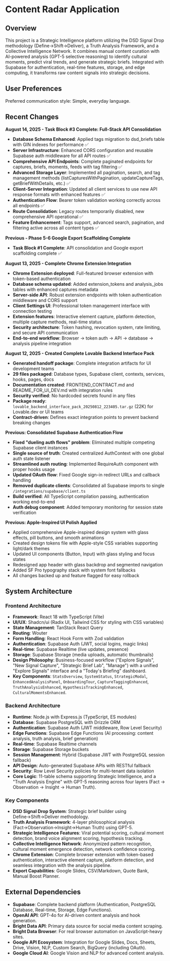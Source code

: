 # Content Radar Application

## Overview
This project is a Strategic Intelligence platform utilizing the DSD Signal Drop methodology (Define→Shift→Deliver), a Truth Analysis Framework, and a Collective Intelligence Network. It combines manual content curation with AI-powered analysis (GPT-5 selective reasoning) to identify cultural moments, predict viral trends, and generate strategic briefs. Integrated with Supabase for authentication, real-time features, storage, and edge computing, it transforms raw content signals into strategic decisions.

## User Preferences
Preferred communication style: Simple, everyday language.

## Recent Changes
**August 14, 2025 - Task Block #3 Complete: Full-Stack API Consolidation** 
- **Database Schema Enhanced**: Applied tags migration to dsd_briefs table with GIN indexes for performance ✅
- **Server Infrastructure**: Enhanced CORS configuration and reusable Supabase auth middleware for all API routes ✅
- **Comprehensive API Endpoints**: Complete paginated endpoints for captures, briefs, moments, feeds with tag filtering ✅
- **Advanced Storage Layer**: Implemented all pagination, search, and tag management methods (listCapturesWithPagination, updateCaptureTags, getBriefWithDetails, etc.) ✅
- **Client-Server Integration**: Updated all client services to use new API response formats with enhanced features ✅
- **Authentication Flow**: Bearer token validation working correctly across all endpoints ✅
- **Route Consolidation**: Legacy routes temporarily disabled, new comprehensive API operational ✅
- **Feature Enhancement**: Tags support, advanced search, pagination, and filtering active across all content types ✅

**Previous - Phase 5-6 Google Export Scaffolding Complete** 
- **Task Block #1 Complete**: API consolidation and Google export scaffolding complete ✅

**August 13, 2025 - Complete Chrome Extension Integration**
- **Chrome Extension deployed**: Full-featured browser extension with token-based authentication
- **Database schema updated**: Added extension_tokens and analysis_jobs tables with enhanced captures metadata
- **Server-side API**: Robust extension endpoints with token authentication middleware and CORS support
- **Client Settings UI**: Professional token management interface with connection testing
- **Extension features**: Interactive element capture, platform detection, multiple capture methods, real-time status
- **Security architecture**: Token hashing, revocation system, rate limiting, and secure API communication
- **End-to-end workflow**: Browser → token auth → API → database → analysis pipeline integration

**August 12, 2025 - Created Complete Lovable Backend Interface Pack**
- **Generated handoff package**: Complete integration artifacts for UI development teams
- **29 files packaged**: Database types, Supabase client, contexts, services, hooks, pages, docs
- **Documentation created**: FRONTEND_CONTRACT.md and README_FOR_UI_DEV.md with integration rules
- **Security verified**: No hardcoded secrets found in any files  
- **Package ready**: `lovable_backend_interface_pack_20250812_223405.tar.gz` (22K) for Lovable.dev or UI teams
- **Contract-driven**: Defines exact integration points to prevent backend breaking changes

**Previous: Consolidated Supabase Authentication Flow**
- **Fixed "dueling auth flows" problem**: Eliminated multiple competing Supabase client instances
- **Single source of truth**: Created centralized AuthContext with one global auth state listener
- **Streamlined auth routing**: Implemented RequireAuth component with proper hooks usage
- **Updated OAuth flow**: Fixed Google sign-in redirect URLs and callback handling
- **Removed duplicate clients**: Consolidated all Supabase imports to single `/integrations/supabase/client.ts` 
- **Build verified**: All TypeScript compilation passing, authentication working end-to-end
- **Auth debug component**: Added temporary monitoring for session state verification

**Previous: Apple-Inspired UI Polish Applied**
- Applied comprehensive Apple-inspired design system with glass effects, pill buttons, and smooth animations
- Created design tokens file with Apple-style CSS variables supporting light/dark themes
- Updated UI components (Button, Input) with glass styling and focus states
- Redesigned app header with glass backdrop and segmented navigation
- Added SF Pro typography stack with system font fallbacks
- All changes backed up and feature flagged for easy rollback

## System Architecture

### Frontend Architecture
- **Framework**: React 18 with TypeScript (Vite)
- **UI/UX**: Shadcn/ui (Radix UI, Tailwind CSS for styling with CSS variables)
- **State Management**: TanStack React Query
- **Routing**: Wouter
- **Form Handling**: React Hook Form with Zod validation
- **Authentication**: Supabase Auth (JWT, social logins, magic links)
- **Real-time**: Supabase Realtime (live updates, presence)
- **Storage**: Supabase Storage (media uploads, automatic thumbnails)
- **Design Philosophy**: Business-focused workflow ("Explore Signals", "New Signal Capture", "Strategic Brief Lab", "Manage") with a unified "Explore Signals" interface and a "Today's Briefing" dashboard.
- **Key Components**: `StatsOverview`, `SystemStatus`, `StrategicModal`, `EnhancedAnalysisPanel`, `OnboardingTour`, `CaptureTaggingEnhanced`, `TruthAnalysisEnhanced`, `HypothesisTrackingEnhanced`, `CulturalMomentsEnhanced`.

### Backend Architecture
- **Runtime**: Node.js with Express.js (TypeScript, ES modules)
- **Database**: Supabase PostgreSQL with Drizzle ORM
- **Authentication**: Supabase Auth (JWT middleware, Row Level Security)
- **Edge Functions**: Supabase Edge Functions (AI processing: content analysis, truth analysis, brief generation)
- **Real-time**: Supabase Realtime channels
- **Storage**: Supabase Storage buckets
- **Session Management**: Hybrid (Supabase JWT with PostgreSQL session fallback)
- **API Design**: Auto-generated Supabase APIs with RESTful fallback
- **Security**: Row Level Security policies for multi-tenant data isolation
- **Core Logic**: 11-table schema supporting Strategic Intelligence, and a "Truth Analysis Engine" with GPT-5 reasoning across four layers (Fact → Observation → Insight → Human Truth).

### Key Components
- **DSD Signal Drop System**: Strategic brief builder using Define→Shift→Deliver methodology.
- **Truth Analysis Framework**: 4-layer philosophical analysis (Fact→Observation→Insight→Human Truth) using GPT-5.
- **Strategic Intelligence Features**: Viral potential scoring, cultural moment detection, brand voice alignment scoring, hypothesis tracking.
- **Collective Intelligence Network**: Anonymized pattern recognition, cultural moment emergence detection, network confidence scoring.
- **Chrome Extension**: Complete browser extension with token-based authentication, interactive element capture, platform detection, and seamless integration with the analysis pipeline.
- **Export Capabilities**: Google Slides, CSV/Markdown, Quote Bank, Manual Boost Planner.

## External Dependencies

- **Supabase**: Complete backend platform (Authentication, PostgreSQL Database, Real-time, Storage, Edge Functions).
- **OpenAI API**: GPT-4o for AI-driven content analysis and hook generation.
- **Bright Data API**: Primary data source for social media content scraping.
- **Bright Data Browser**: For real browser automation on JavaScript-heavy sites.
- **Google API Ecosystem**: Integration for Google Slides, Docs, Sheets, Drive, Vision, NLP, Custom Search, BigQuery (including OAuth).
- **Google Cloud AI**: Google Vision and NLP for advanced content analysis.